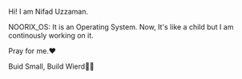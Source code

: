 Hi! I am Nifad Uzzaman.

NOORIX_OS:
It is an Operating System. Now, It's like a child but I am continously working on it.

Pray for me.❤️

Buid Small, Build Wierd🌱🌀